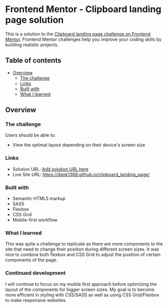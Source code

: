 # Frontend Mentor - Clipboard landing page solution

This is a solution to the [Clipboard landing page challenge on Frontend Mentor](https://www.frontendmentor.io/challenges/clipboard-landing-page-5cc9bccd6c4c91111378ecb9). Frontend Mentor challenges help you improve your coding skills by building realistic projects.

## Table of contents

- [Overview](#overview)
  - [The challenge](#the-challenge)
  - [Links](#links)
  - [Built with](#built-with)
  - [What I learned](#what-i-learned)

## Overview

### The challenge

Users should be able to:

- View the optimal layout depending on their device's screen size

### Links

- Solution URL: [Add solution URL here](https://your-solution-url.com)
- Live Site URL: https://dank1368.github.io/clipboard_landing_page/

### Built with

- Semantic HTML5 markup
- SASS
- Flexbox
- CSS Grid
- Mobile-first workflow

### What I learned

This was quite a challenge to replicate as there are more components to the site that need to change their position during different screen sizes. It was nice to combine both flexbox and CSS Grid to adjust the position of certain components of the page.

### Continued development

I will continue to focus on my mobile first approach before optimizing the layout of the components for bigger screen sizes.
My goal is to become more efficient in styling with CSS/SASS as well as using CSS Grid/Flexbox to make responsive websites.
